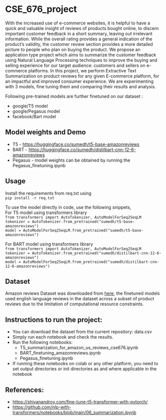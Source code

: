 # CSE_676_project
With the increased use of e-commerce websites, it is helpful to have a quick and valuable insight of reviews of products bought online, to discern important customer feedback in a short summary, leaving out irrelevant information. While the overall rating provides a general indication of the product’s validity, the customer review section provides a more detailed picture to people who plan on buying the product. We propose an application type project which aims to summarize the customer feedback using Natural Language Processing techniques to improve the buying and selling experience for our target audience: customers and sellers on e-commerce platforms. In this project, we perform Extractive Text Summarization on product reviews for any given E-commerce platform, for an impactful and improved consumer experience. We are experimenting with 3 models, fine tuning them and comparing their results and analysis.

Following pre-trained models are further finetuned on our dataset :
- google/T5 model <br/>
- google/Pegasus model <br/>
- facebook/Bart model <br/>

## Model weights and Demo
- T5 - https://huggingface.co/sumedh/t5-base-amazonreviews
- BART - https://huggingface.co/sumedh/distilbart-cnn-12-6-amazonreviews
- Pegasus - model weights can be obtained by running the Pegasus_finetuning.ipynb

## Usage 
Install the requirements from req.txt using <br>
`pip install -r req.txt` <br>

To use the model directly in code, use the following snippets, <br>
For T5 model using transformers library <br>
`from transformers import AutoTokenizer, AutoModelForSeq2SeqLM`<br>
`tokenizer = AutoTokenizer.from_pretrained("sumedh/t5-base-amazonreviews")`<br>
`model = AutoModelForSeq2SeqLM.from_pretrained("sumedh/t5-base-amazonreviews")`<br>

For BART model using transformers library<br>
`from transformers import AutoTokenizer, AutoModelForSeq2SeqLM` <br>
`tokenizer = AutoTokenizer.from_pretrained("sumedh/distilbart-cnn-12-6-amazonreviews")` <br>
`model = AutoModelForSeq2SeqLM.from_pretrained("sumedh/distilbart-cnn-12-6-amazonreviews")` <br>

## Dataset
Amazon reviews Dataset was downloaded from [here](https://huggingface.co/datasets/amazon_us_reviews), the finetuned models used english language reviews in the dataset across a subset of product reviews due to the limitation of computational resource constraints.<br/>

## Instructions to run the project:
- You can download the dataset from the current repository: data.csv
- Simply run each notebook and check the results.<br/>
- Run the following notebooks:
  - T5_summarization_for_amazon_us_reviews_cse676.ipynb 
  - BART_finetuning_amazonreviews.ipynb 
  - Pegasus_finetuning.ipynb
- If running these notebooks on colab or any other platform, you need to set output directories or init directories as and where applicable in the notebook


## References:
- https://shivanandroy.com/fine-tune-t5-transformer-with-pytorch/<br/>
- https://github.com/nlp-with-transformers/notebooks/blob/main/06_summarization.ipynb




